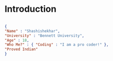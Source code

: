 # Introduction

```json 

{
"Name" : "Shashishekhar",
"University" : "Bennett University",
"Age" : 18,
"Who Me?" : { "Coding" : "I am a pro coder!" },
"Proved Indian"
}

```
